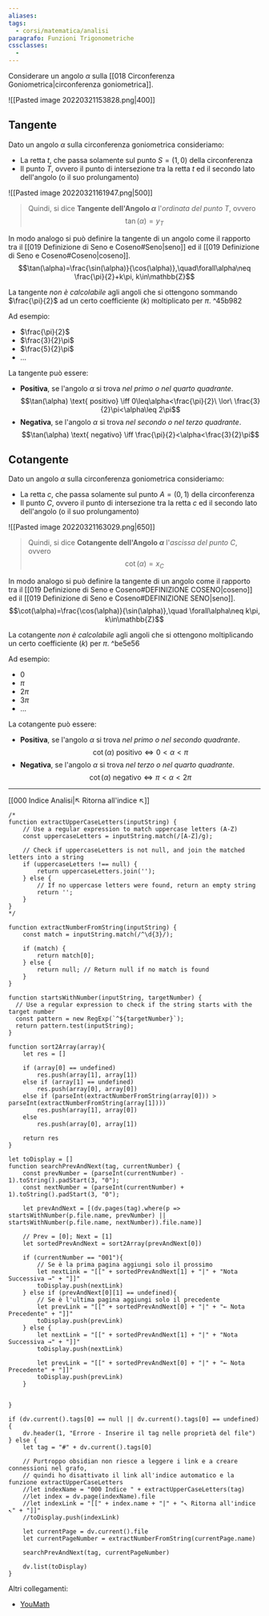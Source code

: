 ```yaml
---
aliases: 
tags:
  - corsi/matematica/analisi
paragrafo: Funzioni Trigonometriche
cssclasses:
  - 
---
```

Considerare un angolo $\alpha$ sulla [[018 Circonferenza Goniometrica|circonferenza goniometrica]].

![[Pasted image 20220321153828.png|400]]

## Tangente
Dato un angolo $\alpha$ sulla circonferenza goniometrica consideriamo: 
- La retta $t$, che passa solamente sul punto $S=(1,0)$ della circonferenza 
- Il punto $T$, ovvero il punto di intersezione tra la retta $t$ ed il secondo lato dell'angolo (o il suo prolungamento)

![[Pasted image 20220321161947.png|500]]

>Quindi, si dice **Tangente dell'Angolo $\alpha$** l'*ordinata del punto $T$*, ovvero
>$$\tan(\alpha)=y_T$$

In modo analogo si può definire la tangente di un angolo come il rapporto tra il [[019 Definizione di Seno e Coseno#Seno|seno]] ed il [[019 Definizione di Seno e Coseno#Coseno|coseno]].
$$\tan(\alpha)=\frac{\sin(\alpha)}{\cos(\alpha)},\quad\forall\alpha\neq \frac{\pi}{2}+k\pi, k\in\mathbb{Z}$$

La tangente *non è calcolabile* agli angoli che si ottengono sommando $\frac{\pi}{2}$ ad un certo coefficiente ($k$) moltiplicato per $\pi$. ^45b982

Ad esempio:
- $\frac{\pi}{2}$
- $\frac{3}{2}\pi$
- $\frac{5}{2}\pi$
- $\dots$

La tangente può essere:
- **Positiva**, se l'angolo $\alpha$ si trova *nel primo o nel quarto quadrante*. $$\tan(\alpha) \text{ positivo} \iff 0\leq\alpha<\frac{\pi}{2}\ \lor\ \frac{3}{2}\pi<\alpha\leq 2\pi$$
- **Negativa**, se l'angolo $\alpha$ si trova *nel secondo o nel terzo quadrante*. $$\tan(\alpha) \text{ negativo} \iff \frac{\pi}{2}<\alpha<\frac{3}{2}\pi$$


## Cotangente
Dato un angolo $\alpha$ sulla circonferenza goniometrica consideriamo: 
- La retta $c$, che passa solamente sul punto $A=(0,1)$ della circonferenza 
- Il punto $C$, ovvero il punto di intersezione tra la retta $c$ ed il secondo lato dell'angolo (o il suo prolungamento)

![[Pasted image 20220321163029.png|650]]

>Quindi, si dice **Cotangente dell'Angolo $\alpha$** l'*ascissa del punto $C$*, ovvero
>$$\cot(\alpha)=x_C$$

In modo analogo si può definire la tangente di un angolo come il rapporto tra il [[019 Definizione di Seno e Coseno#DEFINIZIONE COSENO|coseno]] ed il [[019 Definizione di Seno e Coseno#DEFINIZIONE SENO|seno]].
$$\cot(\alpha)=\frac{\cos(\alpha)}{\sin(\alpha)},\quad \forall\alpha\neq k\pi, k\in\mathbb{Z}$$

La cotangente *non è calcolabile* agli angoli che si ottengono moltiplicando un certo coefficiente ($k$) per $\pi$.  ^be5e56

Ad esempio:
- $0$
- $\pi$
- $2\pi$
- $3\pi$
- $\dots$

La cotangente può essere:
- **Positiva**, se l'angolo $\alpha$ si trova *nel primo o nel secondo quadrante*. $$\cot(\alpha) \text{ positivo} \iff 0<\alpha<\pi$$
- **Negativa**, se l'angolo $\alpha$ si trova *nel terzo o nel quarto quadrante*. $$\cot(\alpha) \text{ negativo} \iff \pi<\alpha<2\pi$$

___
[[000 Indice Analisi|↖ Ritorna all'indice ↖]]

```dataviewjs
/*
function extractUpperCaseLetters(inputString) {
	// Use a regular expression to match uppercase letters (A-Z)
	const uppercaseLetters = inputString.match(/[A-Z]/g);
	
	// Check if uppercaseLetters is not null, and join the matched letters into a string
	if (uppercaseLetters !== null) {
		return uppercaseLetters.join('');
	} else {
	    // If no uppercase letters were found, return an empty string
	    return '';
	}
}
*/

function extractNumberFromString(inputString) {
	const match = inputString.match(/^\d{3}/);
	
	if (match) {
		return match[0];
	} else {
		return null; // Return null if no match is found
	}
}

function startsWithNumber(inputString, targetNumber) {
  // Use a regular expression to check if the string starts with the target number
  const pattern = new RegExp(`^${targetNumber}`);
  return pattern.test(inputString);
}

function sort2Array(array){
	let res = []
	
	if (array[0] == undefined)
		res.push(array[1], array[1])
	else if (array[1] == undefined)
		res.push(array[0], array[0])
	else if (parseInt(extractNumberFromString(array[0])) > parseInt(extractNumberFromString(array[1])))
		res.push(array[1], array[0])
	else
		res.push(array[0], array[1])
	
	return res
}

let toDisplay = []
function searchPrevAndNext(tag, currentNumber) {
	const prevNumber = (parseInt(currentNumber) - 1).toString().padStart(3, "0");
	const nextNumber = (parseInt(currentNumber) + 1).toString().padStart(3, "0");
	
	let prevAndNext = [(dv.pages(tag).where(p => startsWithNumber(p.file.name, prevNumber) || startsWithNumber(p.file.name, nextNumber)).file.name)]
	
	// Prev = [0]; Next = [1]
	let sortedPrevAndNext = sort2Array(prevAndNext[0])
	
	if (currentNumber == "001"){ 
		// Se è la prima pagina aggiungi solo il prossimo
		let nextLink = "[[" + sortedPrevAndNext[1] + "|" + "Nota Successiva →" + "]]"
		toDisplay.push(nextLink)
	} else if (prevAndNext[0][1] == undefined){
		// Se è l'ultima pagina aggiungi solo il precedente
		let prevLink = "[[" + sortedPrevAndNext[0] + "|" + "← Nota Precedente" + "]]"
		toDisplay.push(prevLink)
	} else {
		let nextLink = "[[" + sortedPrevAndNext[1] + "|" + "Nota Successiva →" + "]]"
		toDisplay.push(nextLink)
		
		let prevLink = "[[" + sortedPrevAndNext[0] + "|" + "← Nota Precedente" + "]]"
		toDisplay.push(prevLink)
	}
	
	
}

if (dv.current().tags[0] == null || dv.current().tags[0] == undefined){
	dv.header(1, "Errore - Inserire il tag nelle proprietà del file")
} else {
	let tag = "#" + dv.current().tags[0]

	// Purtroppo obsidian non riesce a leggere i link e a creare connessioni nel grafo,
	// quindi ho disattivato il link all'indice automatico e la funzione extractUpperCaseLetters
	//let indexName = "000 Indice " + extractUpperCaseLetters(tag)
	//let index = dv.page(indexName).file
	//let indexLink = "[[" + index.name + "|" + "↖ Ritorna all'indice ↖" + "]]"
	//toDisplay.push(indexLink)
	
	let currentPage = dv.current().file
	let currentPageNumber = extractNumberFromString(currentPage.name)
	
	searchPrevAndNext(tag, currentPageNumber)
	
	dv.list(toDisplay)
}
```

Altri collegamenti: 
- [YouMath](https://www.youmath.it/lezioni/analisi-matematica/le-funzioni-elementari-e-le-loro-proprieta/150-tangente-e-cotangente-di-un-angolo.html)